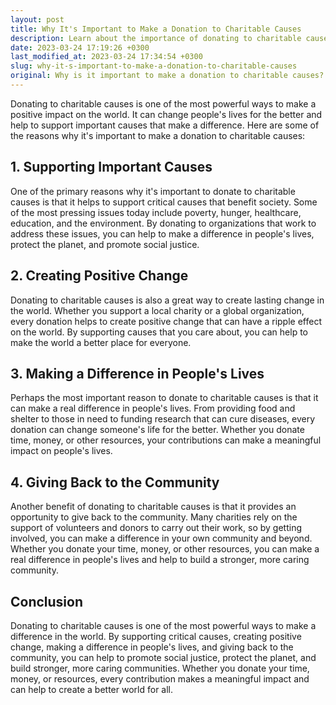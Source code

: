```yaml
---
layout: post
title: Why It's Important to Make a Donation to Charitable Causes
description: Learn about the importance of donating to charitable causes and how it can make a difference in people's lives.
date: 2023-03-24 17:19:26 +0300
last_modified_at: 2023-03-24 17:34:54 +0300
slug: why-it-s-important-to-make-a-donation-to-charitable-causes
original: Why is it important to make a donation to charitable causes?
---
```

Donating to charitable causes is one of the most powerful ways to make a positive impact on the world. It can change people's lives for the better and help to support important causes that make a difference. Here are some of the reasons why it's important to make a donation to charitable causes:

## 1\. Supporting Important Causes

One of the primary reasons why it's important to donate to charitable causes is that it helps to support critical causes that benefit society. Some of the most pressing issues today include poverty, hunger, healthcare, education, and the environment. By donating to organizations that work to address these issues, you can help to make a difference in people's lives, protect the planet, and promote social justice.

## 2\. Creating Positive Change

Donating to charitable causes is also a great way to create lasting change in the world. Whether you support a local charity or a global organization, every donation helps to create positive change that can have a ripple effect on the world. By supporting causes that you care about, you can help to make the world a better place for everyone.

## 3\. Making a Difference in People's Lives

Perhaps the most important reason to donate to charitable causes is that it can make a real difference in people's lives. From providing food and shelter to those in need to funding research that can cure diseases, every donation can change someone's life for the better. Whether you donate time, money, or other resources, your contributions can make a meaningful impact on people's lives.

## 4\. Giving Back to the Community

Another benefit of donating to charitable causes is that it provides an opportunity to give back to the community. Many charities rely on the support of volunteers and donors to carry out their work, so by getting involved, you can make a difference in your own community and beyond. Whether you donate your time, money, or other resources, you can make a real difference in people's lives and help to build a stronger, more caring community.

## Conclusion

Donating to charitable causes is one of the most powerful ways to make a difference in the world. By supporting critical causes, creating positive change, making a difference in people's lives, and giving back to the community, you can help to promote social justice, protect the planet, and build stronger, more caring communities. Whether you donate your time, money, or resources, every contribution makes a meaningful impact and can help to create a better world for all.
